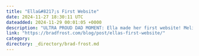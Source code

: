 ```yaml
---
title: "Ella&#8217;s First Website"
date: 2024-11-27 18:30:11 UTC
dateadded: 2024-11-29 00:01:05 +0000
description: "ULTRA PROUD DAD MOMENT: Ella made her first website! Melissa and I woke up on Saturday morning to our goofy 6-year-old daughter entering our bedroom making this obnoxious sound. It was impressively annoying, especially considering she hasn’t seen Dumb and […]"
link: "https://bradfrost.com/blog/post/ellas-first-website/"
category:
directory: _directory/brad-frost.md
---
```

